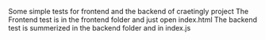 Some simple tests for frontend and the backend of craetingly project
The Frontend test is in the frontend folder and just open index.html
The backend test is summerized in the backend folder and in index.js
